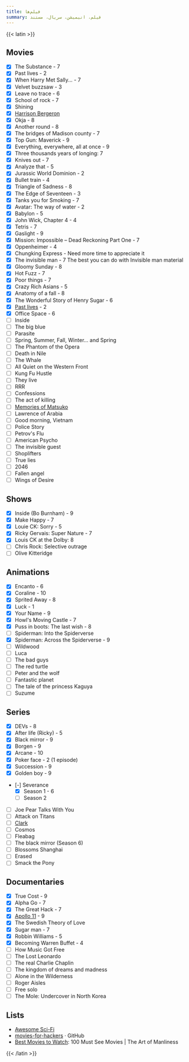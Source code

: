 ```yaml
---
title: فیلم‌ها
summary: فیلم، انیمیشن، سریال، مستند
---
```


{{< latin >}}

## Movies
- [X] The Substance - 7
- [X] Past lives - 2
- [X] When Harry Met Sally... - 7
- [X] Velvet buzzsaw - 3
- [X] Leave no trace - 6
- [X] School of rock - 7
- [X] Shining
- [X] [Harrison Bergeron](https://vimeo.com/325695626)
- [X] Okja - 8
- [X] Another round - 8
- [X] The bridges of Madison county - 7
- [X] Top Gun: Maverick - 9
- [X] Everything, everywhere, all at once - 9
- [X] Three thousands years of longing: 7
- [X] Knives out - 7
- [X] Analyze that - 5
- [X] Jurassic World Dominion - 2
- [X] Bullet train - 4
- [X] Triangle of Sadness - 8
- [X] The Edge of Seventeen - 3
- [X] Tanks you for Smoking - 7
- [X] Avatar: The way of water - 2
- [X] Babylon - 5
- [X] John Wick, Chapter 4 - 4
- [X] Tetris - 7
- [X] Gaslight - 9
- [X] Mission: Impossible – Dead Reckoning Part One - 7
- [X] Oppenheimer - 4
- [X] Chungking Express - Need more time to appreciate it
- [X] The invisible man - 7 The best you can do with Invisible man material
- [X] Gloomy Sunday - 8
- [X] Hot Fuzz - 7
- [X] Poor things - 7
- [X] Crazy Rich Asians - 5
- [X] Anatomy of a fall - 8
- [X] The Wonderful Story of Henry Sugar - 6
- [X] [Past lives](https://www.youtube.com/watch?v=kA244xewjcI) - 2
- [X] Office Space - 6
- [ ] Inside
- [ ] The big blue
- [ ] Parasite
- [ ] Spring, Summer, Fall, Winter... and Spring
- [ ] The Phantom of the Opera
- [ ] Death in Nile
- [ ] The Whale
- [ ] All Quiet on the Western Front
- [ ] Kung Fu Hustle
- [ ] They live
- [ ] RRR
- [ ] Confessions
- [ ] The act of killing
- [ ] [Memories of Matsuko](https://en.m.wikipedia.org/wiki/Memories_of_Matsuko)
- [ ] Lawrence of Arabia
- [ ] Good morning, Vietnam
- [ ] Police Story
- [ ] Petrov's Flu
- [ ] American Psycho
- [ ] The invisible guest
- [ ] Shoplifters
- [ ] True lies
- [ ] 2046
- [ ] Fallen angel
- [ ] Wings of Desire

## Shows
- [X] Inside (Bo Burnham) - 9
- [X] Make Happy - 7
- [X] Louie CK: Sorry - 5
- [X] Ricky Gervais: Super Nature - 7
- [X] Louis CK at the Dolby: 8
- [ ] Chris Rock: Selective outrage
- [ ] Olive Kitteridge

## Animations
- [X] Encanto - 6
- [X] Coraline - 10
- [X] Sprited Away - 8
- [X] Luck - 1
- [X] Your Name - 9
- [X] Howl's Moving Castle - 7
- [X] Puss in boots: The last wish - 8
- [ ] Spiderman: Into the Spiderverse
- [X] Spiderman: Across the Spiderverse - 9
- [ ] Wildwood
- [ ] Luca
- [ ] The bad guys
- [ ] The red turtle
- [ ] Peter and the wolf
- [ ] Fantastic planet
- [ ] The tale of the princess Kaguya
- [ ] Suzume

## Series

- [X] DEVs - 8
- [X] After life (Ricky) - 5
- [X] Black mirror - 9
- [X] Borgen - 9
- [X] Arcane - 10
- [X] Poker face - 2 (1 episode)
- [X] Succession - 9
- [X] Golden boy - 9
- [-] Severance
    - [X] Season 1 - 6
    - [ ] Season 2
- [ ] Joe Pear Talks With You
- [ ] Attack on Titans
- [ ] [Clark](https://www.imdb.com/title/tt12304420/)
- [ ] Cosmos
- [ ] Fleabag
- [ ] The black mirror (Season 6)
- [ ] Blossoms Shanghai
- [ ] Erased
- [ ] Smack the Pony

## Documentaries

- [X] True Cost - 9
- [X] Alpha Go - 7
- [X] The Great Hack - 7
- [X] [Apollo 11](https://www.youtube.com/watch?v=3Co8Z8BQgWc) - 9
- [X] The Swedish Theory of Love
- [X] Sugar man - 7
- [X] Robbin Williams - 5
- [X] Becoming Warren Buffet - 4
- [ ] How Music Got Free
- [ ] The Lost Leonardo
- [ ] The real Charlie Chaplin
- [ ] The kingdom of dreams and madness
- [ ] Alone in the Wilderness
- [ ] Roger Aisles
- [ ] Free solo
- [ ] The Mole: Undercover in North Korea

## Lists

- [Awesome Sci-Fi](https://github.com/sindresorhus/awesome-scifi)
- [movies-for-hackers](https://github.com/k4m4/movies-for-hackers/blob/master/readme.md) · GitHub
- [Best Movies to Watch](https://www.artofmanliness.com/articles/100-must-see-movies/): 100 Must See Movies | The Art of Manliness

{{< /latin >}}
